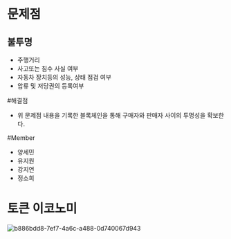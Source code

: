 # 문제점

## 불투명
- 주행거리
- 사고또는 침수 사실 여부
- 자동차 장치등의 성능, 상태 점검 여부
- 압류 및 저당권의 등록여부

#해결점
- 위 문제점 내용을 기록한 블록체인을 통해 구매자와 판매자 사이의 투명성을 확보한다.

#Member
- 양세민
- 유지원
- 강지연
- 정소희

# 토큰 이코노미
![b886bdd8-7ef7-4a6c-a488-0d740067d943](https://user-images.githubusercontent.com/43868525/46522398-9e006400-c8bd-11e8-92bd-afb97006473b.jpeg)
